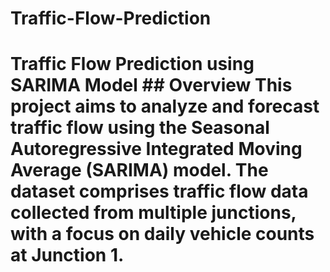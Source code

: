 # Traffic-Flow-Prediction
# Traffic Flow Prediction using SARIMA Model  ## Overview This project aims to analyze and forecast traffic flow using the Seasonal Autoregressive Integrated Moving Average (SARIMA) model. The dataset comprises traffic flow data collected from multiple junctions, with a focus on daily vehicle counts at Junction 1. 
